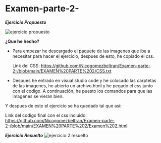 # Examen-parte-2-

***Ejercicio Propuesto***

![ejercicio propuesto](https://user-images.githubusercontent.com/73166385/104010942-9c652b00-51ad-11eb-8425-698af590502c.png)

**¿Que he hecho?**
* Para empezar he descargado el paquete de las imagenes que iba a necesitar para hacer el ejercicio, despues de esto, he copiado el css.

  Link del CSS: https://github.com/Nicogomezbeltran/Examen-parte-2-/blob/main/EXAMEN%20PARTE%202/CSS.txt
  
* Despues he entrado en visual studio code y he colocado las carptetas de las imagenes, he abierto un archivo.html y he pegado el css junto con el codigo. 
A continuación, he puesto los comandos para que las imagenes se vieran bien.

Y despues de esto el ejercicio se ha quedado tal que asi:

  Link del codigo final con el css incluido: https://github.com/Nicogomezbeltran/Examen-parte-2-/blob/main/EXAMEN%20PARTE%202/Examen%202.html


***Ejercicio Resuelto***
![ejercicio 2 resuelto](https://user-images.githubusercontent.com/73166385/104013143-57db8e80-51b1-11eb-87b0-5d23bdd9b99a.PNG)

 
 


   
   
   
   
   
   
   
   

